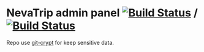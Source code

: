 # NevaTrip admin panel [![Build Status](https://travis-ci.org/Nevatrip/admin.svg?branch=master)](https://travis-ci.org/Nevatrip/admin) / [![Build Status](https://travis-ci.org/Nevatrip/admin.svg?branch=develop)](https://travis-ci.org/Nevatrip/admin)

Repo use [git-crypt](https://github.com/AGWA/git-crypt) for keep sensitive data.
